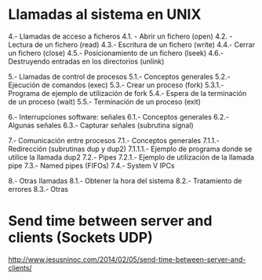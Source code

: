 # Llamadas al sistema en UNIX

4.- Llamadas de acceso a ficheros
4.1. - Abrir un fichero (open)
4.2. - Lectura de un fichero (read)
4.3.- Escritura de un fichero (write)
4.4.- Cerrar un fichero (close)
4.5.- Posicionamiento de un fichero (lseek)
4.6.- Destruyendo entradas en los directorios (unlink)

5.- Llamadas de control de procesos
5.1.- Conceptos generales
5.2.- Ejecución de comandos (exec)
5.3.- Crear un proceso (fork)
5.3.1.- Programa de ejemplo de utilización de fork
5.4.- Espera de la terminación de un proceso (wait)
5.5.- Terminación de un proceso (exit)

6.- Interrupciones software: señales
6.1.- Conceptos generales
6.2.- Algunas señales
6.3.- Capturar señales (subrutina signal)

7.- Comunicación entre procesos
7.1.- Conceptos generales
7.1.1.- Redirección (subrutinas dup y dup2)
7.1.1.1.- Ejemplo de programa donde se utilice la llamada dup2
7.2.- Pipes
7.2.1.- Ejemplo de utilización de la llamada pipe
7.3.- Named pipes (FIFOs)
7.4.- System V IPCs

8.- Otras llamadas
8.1.- Obtener la hora del sistema
8.2.- Tratamiento de errores
8.3.- Otras

# Send time between server and clients (Sockets UDP)
http://www.jesusninoc.com/2014/02/05/send-time-between-server-and-clients/
